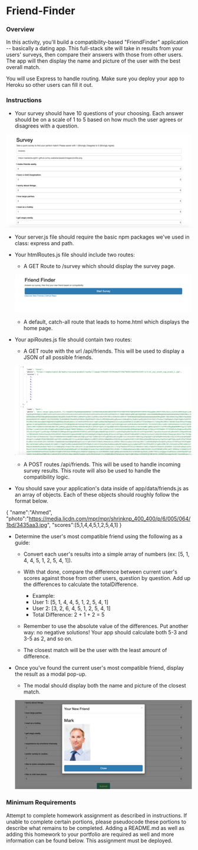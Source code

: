 # Friend-Finder

### Overview

In this activity, you'll build a compatibility-based "FriendFinder" application -- basically a dating app. This full-stack site will take in results from your users' surveys, then compare their answers with those from other users. The app will then display the name and picture of the user with the best overall match.

You will use Express to handle routing. Make sure you deploy your app to Heroku so other users can fill it out.

### Instructions

* Your survey should have 10 questions of your choosing. Each answer should be on a scale of 1 to 5 based on how much the user agrees or disagrees with a question.

![Survey](/app/images/survey.png)

* Your server.js file should require the basic npm packages we've used in class: express and path.
* Your htmlRoutes.js file should include two routes:

  * A GET Route to /survey which should display the survey page.
  
  ![Friend Finder](/app/images/friendfinder.png)
  
  * A default, catch-all route that leads to home.html which displays the home page.
  
* Your apiRoutes.js file should contain two routes:

  * A GET route with the url /api/friends. This will be used to display a JSON of all possible friends.
  
  ![Friends](/app/images/json.png)
  
  * A POST routes /api/friends. This will be used to handle incoming survey results. This route will also be used to handle the compatibility logic.

* You should save your application's data inside of app/data/friends.js as an array of objects. Each of these objects should roughly follow the format below.

{
  "name":"Ahmed",
  "photo":"https://media.licdn.com/mpr/mpr/shrinknp_400_400/p/6/005/064/1bd/3435aa3.jpg",
  "scores":[5,1,4,4,5,1,2,5,4,1]
}

* Determine the user's most compatible friend using the following as a guide:
  * Convert each user's results into a simple array of numbers (ex: [5, 1, 4, 4, 5, 1, 2, 5, 4, 1]).
  * With that done, compare the difference between current user's scores against those from other users, question by question. Add up the differences to calculate the totalDifference.
    * Example:
    * User 1: [5, 1, 4, 4, 5, 1, 2, 5, 4, 1]
    * User 2: [3, 2, 6, 4, 5, 1, 2, 5, 4, 1]
    * Total Difference: 2 + 1 + 2 = 5

  * Remember to use the absolute value of the differences. Put another way: no negative solutions! Your app should calculate both 5-3 and 3-5 as 2, and so on.
  * The closest match will be the user with the least amount of difference.

* Once you've found the current user's most compatible friend, display the result as a modal pop-up.
  * The modal should display both the name and picture of the closest match.
  
  ![Survey](/app/images/mark.png)
  
### Minimum Requirements

Attempt to complete homework assignment as described in instructions. If unable to complete certain portions, please pseudocode these portions to describe what remains to be completed. Adding a README.md as well as adding this homework to your portfolio are required as well and more information can be found below. This assignment must be deployed.
